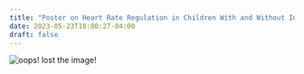```yaml
---
title: "Poster on Heart Rate Regulation in Children With and Without Internalizing Disorders"
date: 2023-05-23T10:00:27-04:00
draft: false
---
```

![oops! lost the image!](/images/poster.jpg)







